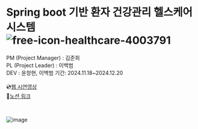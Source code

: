 # Spring boot 기반 환자 건강관리 헬스케어 시스템​ ![free-icon-healthcare-4003791](https://github.com/user-attachments/assets/d32e5d1f-09c5-40d9-8872-c2464f3df28b)



PM (Project Manager) : 김준희  <br>
PL (Project Leader) : 이백범 <br>
DEV : 윤창현, 이백범 
기간: 2024.11.18~2024.12.20  
<br>
💿[웹 시연영상](?)  
🔗[노션 링크](?)  

<br>

![image](https://github.com/user-attachments/assets/d876281a-ac22-4c59-b3d5-fe6d8819ea88)


<br>
